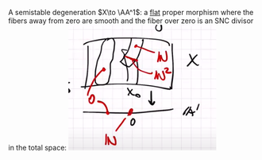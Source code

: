 A semistable degeneration $X\to \AA^1$: a [flat](flat) proper morphism where the fibers away from zero are smooth and the fiber over zero is an SNC divisor in the total space:
![](attachments/Pasted%20image%2020210515182208.png)